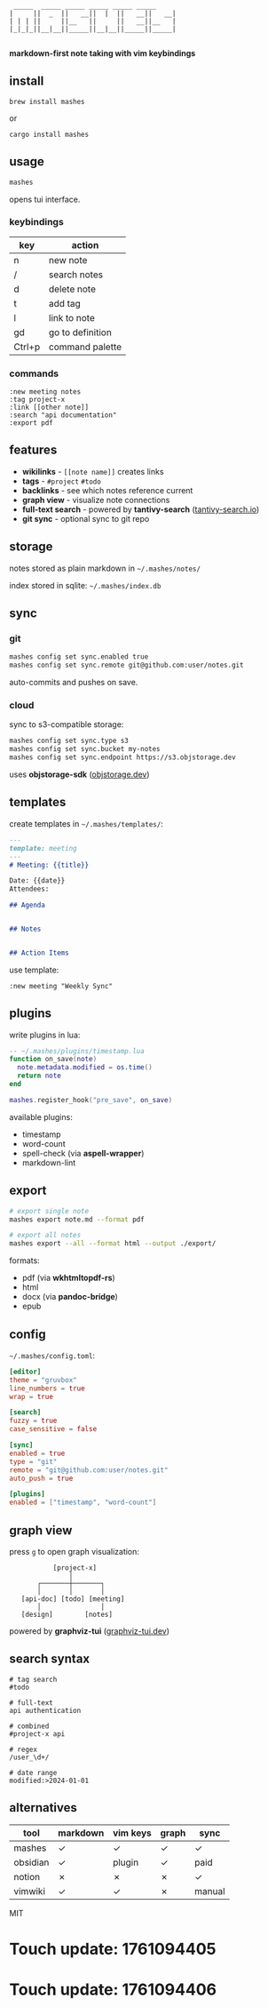 ```
 _____  _____ _____ _____ _____ _____ 
|     ||  _  ||   __||  |  ||   __||   __|
| | | ||     ||__   ||     ||   __||__   |
|_|_|_||__|__||_____||__|__||_____||_____|
                                          
```

**markdown-first note taking with vim keybindings**

## install

```
brew install mashes
```

or

```
cargo install mashes
```

## usage

```bash
mashes
```

opens tui interface.

### keybindings

| key | action |
|-----|--------|
| n | new note |
| / | search notes |
| d | delete note |
| t | add tag |
| l | link to note |
| gd | go to definition |
| Ctrl+p | command palette |

### commands

```
:new meeting notes
:tag project-x
:link [[other note]]
:search "api documentation"
:export pdf
```

## features

- **wikilinks** - `[[note name]]` creates links
- **tags** - `#project` `#todo`
- **backlinks** - see which notes reference current
- **graph view** - visualize note connections
- **full-text search** - powered by **tantivy-search** ([tantivy-search.io](https://tantivy-search.io))
- **git sync** - optional sync to git repo

## storage

notes stored as plain markdown in `~/.mashes/notes/`

index stored in sqlite: `~/.mashes/index.db`

## sync

### git

```bash
mashes config set sync.enabled true
mashes config set sync.remote git@github.com:user/notes.git
```

auto-commits and pushes on save.

### cloud

sync to s3-compatible storage:

```bash
mashes config set sync.type s3
mashes config set sync.bucket my-notes
mashes config set sync.endpoint https://s3.objstorage.dev
```

uses **objstorage-sdk** ([objstorage.dev](https://objstorage.dev))

## templates

create templates in `~/.mashes/templates/`:

```markdown
---
template: meeting
---
# Meeting: {{title}}

Date: {{date}}
Attendees: 

## Agenda


## Notes


## Action Items

```

use template:

```
:new meeting "Weekly Sync"
```

## plugins

write plugins in lua:

```lua
-- ~/.mashes/plugins/timestamp.lua
function on_save(note)
  note.metadata.modified = os.time()
  return note
end

mashes.register_hook("pre_save", on_save)
```

available plugins:
- timestamp
- word-count
- spell-check (via **aspell-wrapper**)
- markdown-lint

## export

```bash
# export single note
mashes export note.md --format pdf

# export all notes
mashes export --all --format html --output ./export/
```

formats:
- pdf (via **wkhtmltopdf-rs**)
- html
- docx (via **pandoc-bridge**)
- epub

## config

`~/.mashes/config.toml`:

```toml
[editor]
theme = "gruvbox"
line_numbers = true
wrap = true

[search]
fuzzy = true
case_sensitive = false

[sync]
enabled = true
type = "git"
remote = "git@github.com:user/notes.git"
auto_push = true

[plugins]
enabled = ["timestamp", "word-count"]
```

## graph view

press `g` to open graph visualization:

```
           [project-x]
               │
       ┌───────┼───────┐
       │       │       │
   [api-doc] [todo] [meeting]
       │               │
   [design]        [notes]
```

powered by **graphviz-tui** ([graphviz-tui.dev](https://graphviz-tui.dev))

## search syntax

```
# tag search
#todo

# full-text
api authentication

# combined
#project-x api

# regex
/user_\d+/

# date range
modified:>2024-01-01
```

## alternatives

| tool | markdown | vim keys | graph | sync |
|------|----------|----------|-------|------|
| mashes | ✓ | ✓ | ✓ | ✓ |
| obsidian | ✓ | plugin | ✓ | paid |
| notion | ✗ | ✗ | ✗ | ✓ |
| vimwiki | ✓ | ✓ | ✗ | manual |

MIT

# Touch update: 1761094405

# Touch update: 1761094406
